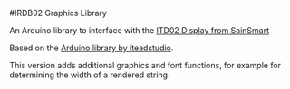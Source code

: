 #IRDB02 Graphics Library

An Arduino library to interface with the [ITD02 Display from SainSmart](http://www.sainsmart.com/arduino-compatibles-1/lcd-module/sainsmart-3-2-tft-lcd-display-touch-panel-pcb-adapter-sd-slot-for-arduino-2560.html) 

Based on the [Arduino library by iteadstudio](http://code.google.com/p/itdb02/).

This version adds additional graphics and font functions, for example for determining the width of a rendered string.
